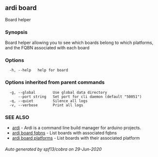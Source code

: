 ## ardi board

Board helper

### Synopsis


Board helper allowing you to see which boards belong to which platforms, and the FQBN associated with each board

### Options

```
  -h, --help   help for board
```

### Options inherited from parent commands

```
  -g, --global        Use global data directory
      --port string   Set port for cli daemon (default "50051")
  -q, --quiet         Silence all logs
  -v, --verbose       Print all logs
```

### SEE ALSO

* [ardi](ardi.md)	 - Ardi is a command line build manager for arduino projects.
* [ardi board fqbns](ardi_board_fqbns.md)	 - List boards with associated fqbns
* [ardi board platforms](ardi_board_platforms.md)	 - List boards with their associated platform

###### Auto generated by spf13/cobra on 29-Jun-2020
